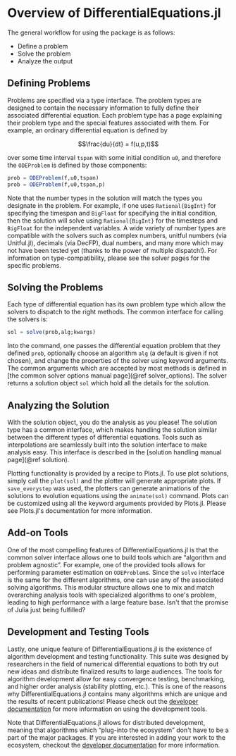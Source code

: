 # Overview of DifferentialEquations.jl

The general workflow for using the package is as follows:

* Define a problem
* Solve the problem
* Analyze the output

## Defining Problems

Problems are specified via a type interface. The problem types are designed to
contain the necessary information to fully define their associated differential
equation. Each problem type has a page explaining their problem type and the special
features associated with them. For example, an ordinary differential equation is defined by

```math
\frac{du}{dt} = f(u,p,t)
```

over some time interval `tspan` with some initial condition `u0`, and therefore
the `ODEProblem` is defined by those components:

```julia
prob = ODEProblem(f,u0,tspan)
prob = ODEProblem(f,u0,tspan,p)
```

Note that the number types in the solution will match the types you designate
in the problem. For example, if one uses `Rational{BigInt}` for specifying the
timespan and `BigFloat` for specifying the initial condition, then the solution
will solve using `Rational{BigInt}` for the timesteps and `BigFloat` for the
independent variables. A wide variety of number types are compatible with the
solvers such as complex numbers, unitful numbers (via Unitful.jl),
decimals (via DecFP), dual numbers, and many more which may not have been tested
yet (thanks to the power of multiple dispatch!). For information on type-compatibility,
please see the solver pages for the specific problems.

## Solving the Problems

Each type of differential equation has its own problem type which allow the solvers
to dispatch to the right methods. The common interface for calling the solvers is:

```julia
sol = solve(prob,alg;kwargs)
```

Into the command, one passes the differential equation problem that they defined
`prob`, optionally choose an algorithm `alg` (a default is given if not
chosen), and change the properties of the solver using keyword arguments. The common
arguments which are accepted by most methods is defined in [the common solver options manual page](@ref solver_options).
The solver returns a solution object `sol` which hold all the details for the solution.

## Analyzing the Solution

With the solution object, you do the analysis as you please! The solution type
has a common interface, which makes handling the solution similar between the
different types of differential equations. Tools such as interpolations
are seamlessly built into the solution interface to make analysis easy. This
interface is described in the [solution handling manual page](@ref solution).

Plotting functionality is provided by a recipe to Plots.jl. To
use plot solutions, simply call the `plot(sol)` and the plotter will generate
appropriate plots. If `save_everystep` was used, the plotters can
generate animations of the solutions to evolution equations using the `animate(sol)`
command. Plots can be customized using all the keyword arguments
provided by Plots.jl. Please see Plots.jl's documentation for more information.

## Add-on Tools

One of the most compelling features of DifferentialEquations.jl is that the
common solver interface allows one to build tools which are “algorithm and
problem agnostic”. For example, one of the provided tools allows for performing
parameter estimation on `ODEProblem`s. Since the `solve` interface is the
same for the different algorithms, one can use any of the associated solving algorithms.
This modular structure allows one to mix and match overarching analysis tools
with specialized algorithms to one's problem, leading to high performance
with a large feature base. Isn't that the promise of Julia just being
fulfilled?

## Development and Testing Tools

Lastly, one unique feature of DifferentialEquations.jl is the existence of algorithm
development and testing functionality. This suite was designed by researchers in
the field of numerical differential equations to both try out new ideas and distribute
finalized results to large audiences. The tools for algorithm development allow for
easy convergence testing, benchmarking, and higher order analysis (stability plotting,
etc.). This is one of the reasons why DifferentialEquations.jl contains many algorithms
which are unique and the results of recent publications! Please check out the
[developer documentation](https://devdocs.sciml.ai/dev/)
for more information on using the development tools.

Note that DifferentialEquations.jl allows for distributed development, meaning that
algorithms which “plug-into the ecosystem” don't have to be a part of the major packages.
If you are interested in adding your work to the ecosystem, checkout the [developer documentation](https://devdocs.sciml.ai/dev/)
for more information.
